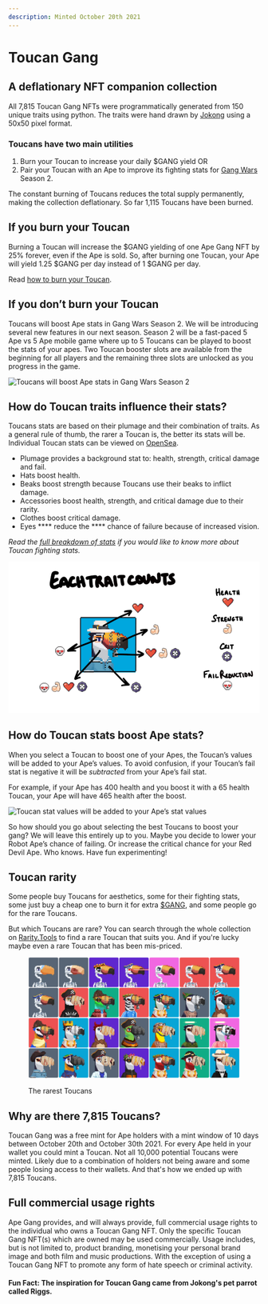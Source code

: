 ```yaml
---
description: Minted October 20th 2021
---
```


# Toucan Gang

## A deflationary NFT companion collection

All 7,815 Toucan Gang NFTs were programmatically generated from 150 unique traits using python. The traits were hand drawn by [Jokong](../about-us/founders.md) using a 50x50 pixel format.

### Toucans have two main utilities

1. Burn your Toucan to increase your daily $GANG yield OR
2. Pair your Toucan with an Ape to improve its fighting stats for [Gang Wars](../play-to-earn-games/gang-wars.md) Season 2.

The constant burning of Toucans reduces the total supply permanently, making the collection deflationary. So far 1,115 Toucans have been burned.

## If you burn your Toucan <a href="#400b" id="400b"></a>

Burning a Toucan will increase the $GANG yielding of one Ape Gang NFT by 25% forever, even if the Ape is sold. So, after burning one Toucan, your Ape will yield 1.25 $GANG per day instead of 1 $GANG per day.

Read [how to burn your Toucan](../faqs/how-do-i-burn-my-toucans.md).

## If you don’t burn your Toucan <a href="#ee0f" id="ee0f"></a>

Toucans will boost Ape stats in Gang Wars Season 2. We will be introducing several new features in our next season. Season 2 will be a fast-paced 5 Ape vs 5 Ape mobile game where up to 5 Toucans can be played to boost the stats of your apes. Two Toucan booster slots are available from the beginning for all players and the remaining three slots are unlocked as you progress in the game.

![Toucans will boost Ape stats in Gang Wars Season 2](../.gitbook/assets/1\_S9LQiOdrgtxr1y2GMpXAzw.png)

## How do Toucan traits influence their stats? <a href="#ef97" id="ef97"></a>

Toucans stats are based on their plumage and their combination of traits. As a general rule of thumb, the rarer a Toucan is, the better its stats will be. Individual Toucan stats can be viewed on [OpenSea](https://opensea.io/collection/toucan-gang).

* Plumage provides a background stat to: health, strength, critical damage and fail.
* Hats boost health.
* Beaks boost strength because Toucans use their beaks to inflict damage.
* Accessories boost health, strength, and critical damage due to their rarity.
* Clothes boost critical damage.
* Eyes **** reduce the **** chance of failure because of increased vision.

_Read the_ [_full breakdown of stats_](../faqs/which-toucan-traits-are-good-for-fighting.md) _if you would like to know more about Toucan fighting stats._

![Get to know your Toucan's strengths](../.gitbook/assets/eachtraitcounts.png)

## How do Toucan stats boost Ape stats? <a href="#34e7" id="34e7"></a>

When you select a Toucan to boost one of your Apes, the Toucan’s values will be added to your Ape’s values. To avoid confusion, if your Toucan’s fail stat is negative it will be _subtracted_ from your Ape’s fail stat.

For example, if your Ape has 400 health and you boost it with a 65 health Toucan, your Ape will have 465 health after the boost.

![Toucan stat values will be added to your Ape’s stat values](../.gitbook/assets/0\_ZmItix3A4B6XavNH.png)

So how should you go about selecting the best Toucans to boost your gang? We will leave this entirely up to you. Maybe you decide to lower your Robot Ape’s chance of failing. Or increase the critical chance for your Red Devil Ape. Who knows. Have fun experimenting!

## Toucan rarity

Some people buy Toucans for aesthetics, some for their fighting stats, some just buy a cheap one to burn it for extra [$GANG](../the-ecosystem/usdgang-token.md), and some people go for the rare Toucans.&#x20;

But which Toucans are rare? You can search through the whole collection on [Rarity.Tools](https://rarity.tools/toucan-gang) to find a rare Toucan that suits you. And if you're lucky maybe even a rare Toucan that has been mis-priced.

<figure><img src="../.gitbook/assets/Toucan-Gang-rarity-tools.png" alt=""><figcaption><p>The rarest Toucans</p></figcaption></figure>

## Why are there 7,815 Toucans?

Toucan Gang was a free mint for Ape holders with a mint window of 10 days between October 20th and October 30th 2021. For every Ape held in your wallet you could mint a Toucan. Not all 10,000 potential Toucans were minted. Likely due to a combination of holders not being aware and some people losing access to their wallets. And that's how we ended up with 7,815 Toucans.

## Full commercial usage rights

Ape Gang provides, and will always provide, full commercial usage rights to the individual who owns a Toucan Gang NFT. Only the specific Toucan Gang NFT(s) which are owned may be used commercially. Usage includes, but is not limited to, product branding, monetising your personal brand image and both film and music productions. With the exception of using a Toucan Gang NFT to promote any form of hate speech or criminal activity.

#### Fun Fact: The inspiration for Toucan Gang came from Jokong's pet parrot called Riggs.
